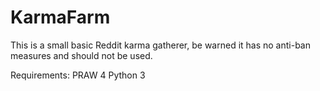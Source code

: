 # KarmaFarm
This is a small basic Reddit karma gatherer, be warned it has no anti-ban measures and should not be used.

Requirements:
PRAW 4
Python 3
